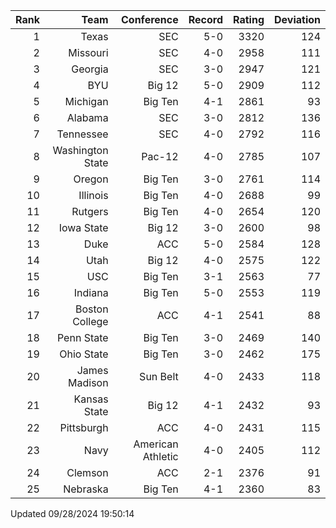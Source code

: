 | Rank  | Team                 | Conference           | Record   | Rating | Deviation |
| ---:  | ---:                 | ---:                 | ---:     | ---:   | ---:      |
| 1     | Texas                | SEC                  | 5-0      | 3320   | 124       |
| 2     | Missouri             | SEC                  | 4-0      | 2958   | 111       |
| 3     | Georgia              | SEC                  | 3-0      | 2947   | 121       |
| 4     | BYU                  | Big 12               | 5-0      | 2909   | 112       |
| 5     | Michigan             | Big Ten              | 4-1      | 2861   | 93        |
| 6     | Alabama              | SEC                  | 3-0      | 2812   | 136       |
| 7     | Tennessee            | SEC                  | 4-0      | 2792   | 116       |
| 8     | Washington State     | Pac-12               | 4-0      | 2785   | 107       |
| 9     | Oregon               | Big Ten              | 3-0      | 2761   | 114       |
| 10    | Illinois             | Big Ten              | 4-0      | 2688   | 99        |
| 11    | Rutgers              | Big Ten              | 4-0      | 2654   | 120       |
| 12    | Iowa State           | Big 12               | 3-0      | 2600   | 98        |
| 13    | Duke                 | ACC                  | 5-0      | 2584   | 128       |
| 14    | Utah                 | Big 12               | 4-0      | 2575   | 122       |
| 15    | USC                  | Big Ten              | 3-1      | 2563   | 77        |
| 16    | Indiana              | Big Ten              | 5-0      | 2553   | 119       |
| 17    | Boston College       | ACC                  | 4-1      | 2541   | 88        |
| 18    | Penn State           | Big Ten              | 3-0      | 2469   | 140       |
| 19    | Ohio State           | Big Ten              | 3-0      | 2462   | 175       |
| 20    | James Madison        | Sun Belt             | 4-0      | 2433   | 118       |
| 21    | Kansas State         | Big 12               | 4-1      | 2432   | 93        |
| 22    | Pittsburgh           | ACC                  | 4-0      | 2431   | 115       |
| 23    | Navy                 | American Athletic    | 4-0      | 2405   | 112       |
| 24    | Clemson              | ACC                  | 2-1      | 2376   | 91        |
| 25    | Nebraska             | Big Ten              | 4-1      | 2360   | 83        |

Updated 09/28/2024 19:50:14
